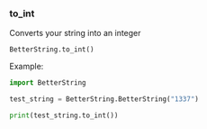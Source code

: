 ### to_int
Converts your string into an integer

`BetterString.to_int()`

Example:
```python 
import BetterString

test_string = BetterString.BetterString("1337")

print(test_string.to_int())
```
